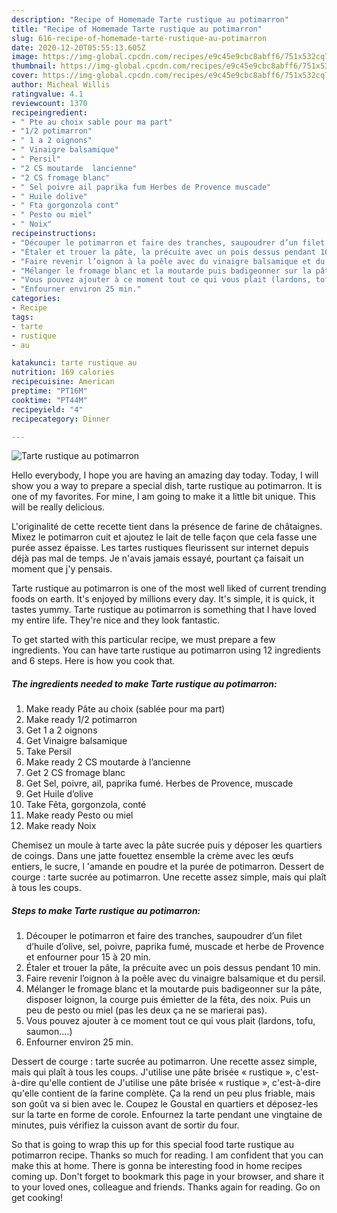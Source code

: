 ```yaml
---
description: "Recipe of Homemade Tarte rustique au potimarron"
title: "Recipe of Homemade Tarte rustique au potimarron"
slug: 616-recipe-of-homemade-tarte-rustique-au-potimarron
date: 2020-12-20T05:55:13.605Z
image: https://img-global.cpcdn.com/recipes/e9c45e9cbc8abff6/751x532cq70/tarte-rustique-au-potimarron-photo-principale-de-la-recette.jpg
thumbnail: https://img-global.cpcdn.com/recipes/e9c45e9cbc8abff6/751x532cq70/tarte-rustique-au-potimarron-photo-principale-de-la-recette.jpg
cover: https://img-global.cpcdn.com/recipes/e9c45e9cbc8abff6/751x532cq70/tarte-rustique-au-potimarron-photo-principale-de-la-recette.jpg
author: Micheal Willis
ratingvalue: 4.1
reviewcount: 1370
recipeingredient:
- " Pte au choix sable pour ma part"
- "1/2 potimarron"
- " 1 a 2 oignons"
- " Vinaigre balsamique"
- " Persil"
- "2 CS moutarde  lancienne"
- "2 CS fromage blanc"
- " Sel poivre ail paprika fum Herbes de Provence muscade"
- " Huile dolive"
- " Fta gorgonzola cont"
- " Pesto ou miel"
- " Noix"
recipeinstructions:
- "Découper le potimarron et faire des tranches, saupoudrer d’un filet d’huile d’olive, sel, poivre, paprika fumé, muscade et herbe de Provence et enfourner pour 15 à 20 min."
- "Étaler et trouer la pâte, la précuite avec un pois dessus pendant 10 min."
- "Faire revenir l’oignon à la poêle avec du vinaigre balsamique et du persil."
- "Mélanger le fromage blanc et la moutarde puis badigeonner sur la pâte, disposer loignon, la courge puis émietter de la fêta, des noix. Puis un peu de pesto ou miel (pas les deux ça ne se marierai pas)."
- "Vous pouvez ajouter à ce moment tout ce qui vous plait (lardons, tofu, saumon....)"
- "Enfourner environ 25 min."
categories:
- Recipe
tags:
- tarte
- rustique
- au

katakunci: tarte rustique au 
nutrition: 169 calories
recipecuisine: American
preptime: "PT16M"
cooktime: "PT44M"
recipeyield: "4"
recipecategory: Dinner

---
```



![Tarte rustique au potimarron](https://img-global.cpcdn.com/recipes/e9c45e9cbc8abff6/751x532cq70/tarte-rustique-au-potimarron-photo-principale-de-la-recette.jpg)

Hello everybody, I hope you are having an amazing day today. Today, I will show you a way to prepare a special dish, tarte rustique au potimarron. It is one of my favorites. For mine, I am going to make it a little bit unique. This will be really delicious.

L&#39;originalité de cette recette tient dans la présence de farine de châtaignes. Mixez le potimarron cuit et ajoutez le lait de telle façon que cela fasse une purée assez épaisse. Les tartes rustiques fleurissent sur internet depuis déjà pas mal de temps. Je n&#39;avais jamais essayé, pourtant ça faisait un moment que j&#39;y pensais.

Tarte rustique au potimarron is one of the most well liked of current trending foods on earth. It's enjoyed by millions every day. It's simple, it is quick, it tastes yummy. Tarte rustique au potimarron is something that I have loved my entire life. They're nice and they look fantastic.


To get started with this particular recipe, we must prepare a few ingredients. You can have tarte rustique au potimarron using 12 ingredients and 6 steps. Here is how you cook that.

<!--inarticleads1-->

##### The ingredients needed to make Tarte rustique au potimarron:

1. Make ready  Pâte au choix (sablée pour ma part)
1. Make ready 1/2 potimarron
1. Get  1 a 2 oignons
1. Get  Vinaigre balsamique
1. Take  Persil
1. Make ready 2 CS moutarde à l’ancienne
1. Get 2 CS fromage blanc
1. Get  Sel, poivre, ail, paprika fumé. Herbes de Provence, muscade
1. Get  Huile d’olive
1. Take  Fêta, gorgonzola, conté
1. Make ready  Pesto ou miel
1. Make ready  Noix


Chemisez un moule à tarte avec la pâte sucrée puis y déposer les quartiers de coings. Dans une jatte fouettez ensemble la crème avec les œufs entiers, le sucre, l &#39;amande en poudre et la purée de potimarron. Dessert de courge : tarte sucrée au potimarron. Une recette assez simple, mais qui plaît à tous les coups. 

<!--inarticleads2-->

##### Steps to make Tarte rustique au potimarron:

1. Découper le potimarron et faire des tranches, saupoudrer d’un filet d’huile d’olive, sel, poivre, paprika fumé, muscade et herbe de Provence et enfourner pour 15 à 20 min.
1. Étaler et trouer la pâte, la précuite avec un pois dessus pendant 10 min.
1. Faire revenir l’oignon à la poêle avec du vinaigre balsamique et du persil.
1. Mélanger le fromage blanc et la moutarde puis badigeonner sur la pâte, disposer loignon, la courge puis émietter de la fêta, des noix. Puis un peu de pesto ou miel (pas les deux ça ne se marierai pas).
1. Vous pouvez ajouter à ce moment tout ce qui vous plait (lardons, tofu, saumon....)
1. Enfourner environ 25 min.


Dessert de courge : tarte sucrée au potimarron. Une recette assez simple, mais qui plaît à tous les coups. J&#39;utilise une pâte brisée « rustique », c&#39;est-à-dire qu&#39;elle contient de J&#39;utilise une pâte brisée « rustique », c&#39;est-à-dire qu&#39;elle contient de la farine complète. Ça la rend un peu plus friable, mais son goût va si bien avec le. Coupez le Goustal en quartiers et déposez-les sur la tarte en forme de corole. Enfournez la tarte pendant une vingtaine de minutes, puis vérifiez la cuisson avant de sortir du four. 

So that is going to wrap this up for this special food tarte rustique au potimarron recipe. Thanks so much for reading. I am confident that you can make this at home. There is gonna be interesting food in home recipes coming up. Don't forget to bookmark this page in your browser, and share it to your loved ones, colleague and friends. Thanks again for reading. Go on get cooking!
